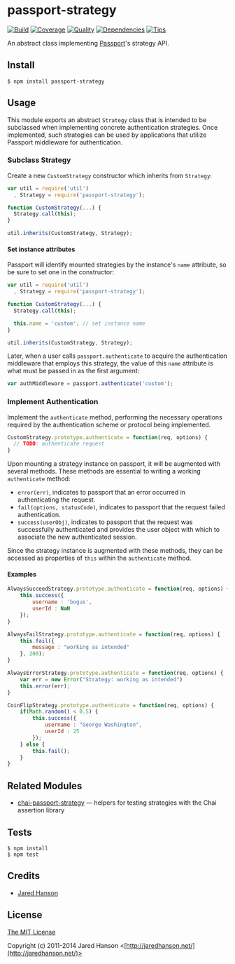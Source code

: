 # passport-strategy

[![Build](https://travis-ci.org/jaredhanson/passport-strategy.png)](https://travis-ci.org/jaredhanson/passport-strategy)
[![Coverage](https://coveralls.io/repos/jaredhanson/passport-strategy/badge.png)](https://coveralls.io/r/jaredhanson/passport-strategy)
[![Quality](https://codeclimate.com/github/jaredhanson/passport-strategy.png)](https://codeclimate.com/github/jaredhanson/passport-strategy)
[![Dependencies](https://david-dm.org/jaredhanson/passport-strategy.png)](https://david-dm.org/jaredhanson/passport-strategy)
[![Tips](http://img.shields.io/gittip/jaredhanson.png)](https://www.gittip.com/jaredhanson/)


An abstract class implementing [Passport](http://passportjs.org/)'s strategy
API.

## Install

    $ npm install passport-strategy

## Usage

This module exports an abstract `Strategy` class that is intended to be
subclassed when implementing concrete authentication strategies.  Once
implemented, such strategies can be used by applications that utilize Passport
middleware for authentication.

### Subclass Strategy

Create a new `CustomStrategy` constructor which inherits from `Strategy`:

```javascript
var util = require('util')
  , Strategy = require('passport-strategy');

function CustomStrategy(...) {
  Strategy.call(this);
}

util.inherits(CustomStrategy, Strategy);
```

#### Set instance attributes

Passport will identify mounted strategies by the instance's `name` attribute,
so be sure to set one in the constructor:

```javascript
var util = require('util')
  , Strategy = require('passport-strategy');

function CustomStrategy(...) {
  Strategy.call(this);

  this.name = 'custom'; // set instance name
}

util.inherits(CustomStrategy, Strategy);
```

Later, when a user calls `passport.authenticate` to acquire
the authentication middleware that employs this strategy, the value
of this `name` attribute is what must be passed in as the first argument:

```javascript
var authMiddleware = passport.authenticate('custom');
```

### Implement Authentication

Implement the `authenticate` method, performing the necessary operations required by the
authentication scheme or protocol being implemented.

```javascript
CustomStrategy.prototype.authenticate = function(req, options) {
  // TODO: authenticate request
}
```

Upon mounting a strategy instance on passport, it will be augmented with several methods.
These methods are essential to writing a working `authenticate` method:

* `error(err)`, indicates to passport that an error occurred in authenticating the request.
* `fail(options, statusCode)`, indicates to passport that the request failed authentication.
* `success(userObj)`, indicates to passport that the request was successfully authenticated and provides the user object with which to associate the new authenticated session.

Since the strategy instance is augmented with these methods, they can be accessed as
properties of `this` within the `authenticate` method.

#### Examples

```javascript
AlwaysSucceedStrategy.prototype.authenticate = function(req, options) {
    this.success({
        username : 'bogus',
        userId : NaN
    });
}
```

```javascript
AlwaysFailStrategy.prototype.authenticate = function(req, options) {
    this.fail({
        message : "working as intended"
    }, 200);
}
```

```javascript
AlwaysErrorStrategy.prototype.authenticate = function(req, options) {
    var err = new Error("Strategy: working as intended")
    this.error(err);
}
```

```javascript
CoinFlipStrategy.prototype.authenticate = function(req, options) {
    if(Math.random() < 0.5) {
        this.success({
            username : "George Washington",
            userId : 25
        });
    } else {
        this.fail();
    }
}
```

## Related Modules

- [chai-passport-strategy](https://github.com/jaredhanson/chai-passport-strategy) — helpers for testing strategies with the Chai assertion library

## Tests

    $ npm install
    $ npm test

## Credits

  - [Jared Hanson](http://github.com/jaredhanson)

## License

[The MIT License](http://opensource.org/licenses/MIT)

Copyright (c) 2011-2014 Jared Hanson <[http://jaredhanson.net/](http://jaredhanson.net/)>
